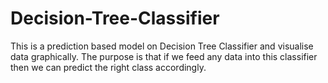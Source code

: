 # Decision-Tree-Classifier
This is a prediction based model on Decision Tree Classifier and visualise data graphically. The purpose is that if we feed any data into this classifier then we can predict the right class accordingly.
